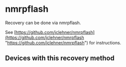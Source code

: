 # nmrpflash

Recovery can be done via nmrpflash.

See [https://github.com/jclehner/nmrpflash](https://github.com/jclehner/nmrpflash "https://github.com/jclehner/nmrpflash") for instructions.

## Devices with this recovery method
